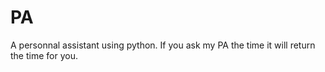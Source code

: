 # PA
A personnal assistant using python.
If you ask my PA the time it will return the time for you.
